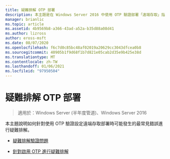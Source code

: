 ```yaml
---
title: 疑難排解 OTP 部署
description: 本主題是在 Windows Server 2016 中使用 OTP 驗證部署「遠端存取」指南的一部分。
manager: brianlic
ms.topic: article
ms.assetid: 4b9569b8-a366-43ad-a52a-b35d88a08d41
ms.author: lizross
author: eross-msft
ms.date: 08/07/2020
ms.openlocfilehash: f6c7d0c85bc48af02019a20629cc3043dfcea0b8
ms.sourcegitcommit: 40905b1f9d68f1b7d821e05cab2d35e9b425e38d
ms.translationtype: MT
ms.contentlocale: zh-TW
ms.lasthandoff: 01/06/2021
ms.locfileid: "97950504"
---
```

# <a name="troubleshoot-an-otp-deployment"></a>疑難排解 OTP 部署

>適用於：Windows Server (半年度管道)、Windows Server 2016

本主題說明如何針對使用 OTP 驗證設定遠端存取部署時可能發生的最常見錯誤進行疑難排解。

-   [疑難排解驗證問題](Troubleshooting-Authentication-Issues.md)

-   [針對啟用 OTP 進行疑難排解](Troubleshooting-Enabling-OTP.md)



